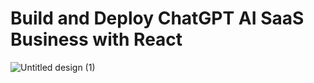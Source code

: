 # Build and Deploy ChatGPT AI SaaS Business with React
![Untitled design (1)](https://github.com/Jennyxe/AI_Summarizer_project/assets/116247399/413b0746-13f2-4f88-b49f-799a97818f17)
